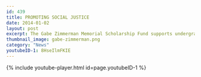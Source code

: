 ```yaml
---
id: 439
title: PROMOTING SOCIAL JUSTICE
date: 2014-01-02
layout: post
excerpt: The Gabe Zimmerman Memorial Scholarship Fund supports undergraduate students in the Social Sciences who are passionate about social issues and committed to public service.
thumbnail_image: gabe-zimmerman.png
category: "News"
youtubeID-1: 8HseIlmFKIE
---
```

{% include youtube-player.html id=page.youtubeID-1 %}
